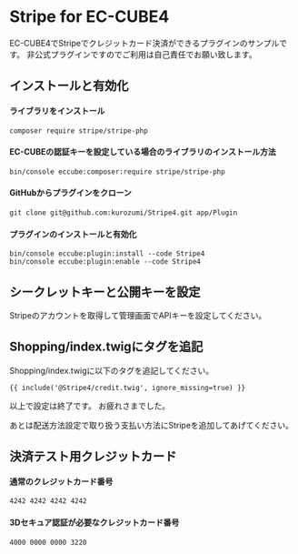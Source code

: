 # Stripe for EC-CUBE4

EC-CUBE4でStripeでクレジットカード決済ができるプラグインのサンプルです。
非公式プラグインですのでご利用は自己責任でお願い致します。


## インストールと有効化

#### ライブラリをインストール
```
composer require stripe/stripe-php
```

#### EC-CUBEの認証キーを設定している場合のライブラリのインストール方法
```
bin/console eccube:composer:require stripe/stripe-php
```

#### GitHubからプラグインをクローン
```
git clone git@github.com:kurozumi/Stripe4.git app/Plugin
```

#### プラグインのインストールと有効化
```
bin/console eccube:plugin:install --code Stripe4
bin/console eccube:plugin:enable --code Stripe4
```

## シークレットキーと公開キーを設定

Stripeのアカウントを取得して管理画面でAPIキーを設定してください。

## Shopping/index.twigにタグを追記

Shopping/index.twigに以下のタグを追記してください。

```
{{ include('@Stripe4/credit.twig', ignore_missing=true) }}
```

以上で設定は終了です。
お疲れさまでした。


あとは配送方法設定で取り扱う支払い方法にStripeを追加してあげてください。

## 決済テスト用クレジットカード

#### 通常のクレジットカード番号
```
4242 4242 4242 4242
```

#### 3Dセキュア認証が必要なクレジットカード番号
```
4000 0000 0000 3220
```

